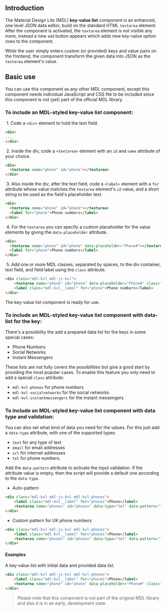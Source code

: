 ## Introduction
The Material Design Lite (MDL) **key-value list** component is an enhanced, one level JSON data editor, build on the standard HTML `textarea` element. After the component is activated, the `textarea` element is not visible any more, instead a new `add` button appears which adds new key-value option rows to the component.

While the user simply enters custom (or provided) keys and value pairs on the frontend, the component transform the given data into JSON as the `textarea` element's value.

## Basic use
You can use this component as any other MDL component, except this component needs individual JavaScript and CSS file to be included since this component is not (yet) part of the official MDL library. 

### To include an MDL-styled **key-value list** component:

&nbsp;1. Code a `<div>` element to hold the text field.
```html
<div>
...
</div>
```
&nbsp;2. Inside the div, code a `<textarea>` element with an `id` and `name` attribute of your choice.
```html
<div>
  <textarea name="phone" id="phone"></textarea>
</div>
```
&nbsp;3. Also inside the div, after the text field, code a `<label>` element with a `for` attribute whose value matches the `textarea` element's `id` value, and a short string to be used as the field's placeholder text.
```html
<div>
  <textarea name="phone" id="phone"></textarea>
  <label for="phone">Phone numbers</label>
</div>
```
&nbsp;4. For the `textarea` you can specify a custom placeholder for the value elements by giving the `data-placeholder` attribute.
```html
<div>
  <textarea name="phone" id="phone" data-placeholder="Phone#"></textarea>
  <label for="phone">Phone numbers</label>
</div>
```
&nbsp;5. Add one or more MDL classes, separated by spaces, to the div container, text field, and field label using the `class` attribute.
```html
<div class="mdl-kvl mdl-js-kvl">
    <textarea name="phone" id="phone" data-placeholder="Phone#" class="mdl-kvl__input"></textarea>
    <label class="mdl-kvl__label" for="phone">Phone numbers</label>
</div>
```
The key-value list component is ready for use.

### To include an MDL-styled **key-value list** component with data-list for the key:

There's a possibility the add a prepared data list for the keys in some special cases:

* Phone Numbers
* Social Networks
* Instant Messengers

These lists are not fully covers the possibilities but give a good start by providing the most popular cases. To enable this feature you only need to add a special `class` attribute:

* `mdl-kvl-phones` for phone numbers
* `mdl-kvl-socialnetworks` for the social networks
* `mdl-kvl-instantmessengers` for the instant messengers

### To include an MDL-styled **key-value list** component with data type and validation:

You can also set what kind of data you need for the values. For this just add a `data-type` attribute, with one of the supported types:

* `text` for any type of text
* `email` for email addresses
* `url` for internet addresses
* `tel` for phone numbers.

Add the `data-pattern` attribute to activate the input validation. If the attribute value is empty, then the script will provide a default one according to the `data-type`. 

* Auto-pattern

```html
<div class="mdl-kvl mdl-js-kvl mdl-kvl-phones">
    <label class="mdl-kvl__label" for="phones">Phone</label>
    <textarea name="phones" id="phones" data-type="tel" data-pattern="" data-placeholder="Phone#" class="mdl-kvl__input">{"Home":"+49 123 12345678","Work":"0123 1234 9876"}</textarea>
</div>
```
* Custom pattern for UK phone numbers

```html
<div class="mdl-kvl mdl-js-kvl mdl-kvl-phones">
    <label class="mdl-kvl__label" for="phones">Phone</label>
    <textarea name="phones" id="phones" data-type="tel" data-pattern="^\s*\(?(020[7,8]{1}\)?[ ]?[1-9]{1}[0-9{2}[ ]?[0-9]{4})|(0[1-8]{1}[0-9]{3}\)?[ ]?[1-9]{1}[0-9]{2}[ ]?[0-9]{3})\s*$" data-placeholder="Phone#" class="mdl-kvl__input">{"Home":"+49 123 12345678","Work":"0123 1234 9876"}</textarea>
</div>
```

#### Examples

A key-value list with initial data and provided data list.
```html
<div class="mdl-kvl mdl-js-kvl mdl-kvl-phones">
    <label class="mdl-kvl__label" for="phones">Phone</label>
    <textarea name="phone" id="phone" data-placeholder="Phone#" class="mdl-kvl__input">{"Home":"+49 123 12345678","Work":"0123 1234 9876"}</textarea>
</div>
```

> Please note that this component is not part of the original MDL library and also it is in an early, development state.
